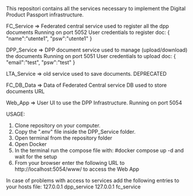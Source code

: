 This repositori contains all the services necessary to implement the Digital Product Passport infrastructure.

FC_Service => Federated central service used to register all the dpp documents
              Running on port 5052
              User credentials to register doc:
              {
                  "name":"utente1",
                  "psw":"utente1"
              }
              

DPP_Service => DPP document service used to manage (upload/download) the documents
               Running on port 5051
               User credentials to upload doc:
               {
                  "email":"test",
                  "psw":"test"
               }


LTA_Service => old service used to save documents. DEPRECATED

FC_DB_Data => Data of Federated Central service DB used to store documents URL

Web_App => User UI to use the DPP Infrastructure.
          Running on port 5054


USAGE:

1) Clone repository on your computer.
2) Copy the ".env" file inside the DPP_Service folder.
3) Open terminal from the repository folder
4) Open Docker
5) In the terminal run the compose file with:
    #docker compose up -d
   and wait for the setup
6) From your browser enter the following URL to http://localhost:5054/www/ to access the Web App

In case of problems with access to services add the following entries to your hosts file:
127.0.0.1     dpp_service
127.0.0.1     fc_service
      
